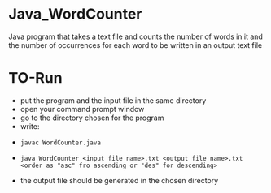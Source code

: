 # Java_WordCounter
Java program that takes a text file and counts the number of words in it and the number of occurrences for each word to be written in an output text file

# TO-Run
- put the program and the input file in the same directory 
- open your command prompt window 
- go to the directory chosen for the program
- write:
-     javac WordCounter.java 
-     java WordCounter <input file name>.txt <output file name>.txt <order as "asc" fro ascending or "des" for descending>
- the output file should be generated in the chosen directory
